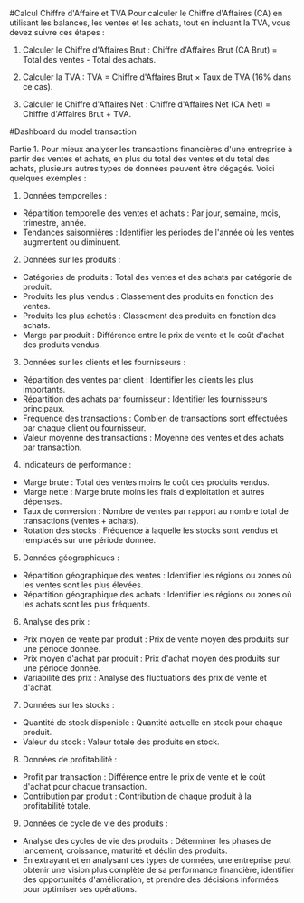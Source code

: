 

#Calcul Chiffre d'Affaire et TVA
Pour calculer le Chiffre d'Affaires (CA) en utilisant les balances, les ventes et les achats, tout en incluant la TVA, vous devez suivre ces étapes :

1. Calculer le Chiffre d'Affaires Brut :
    Chiffre d'Affaires Brut (CA Brut) = Total des ventes - Total des achats.
    
2. Calculer la TVA :
    TVA = Chiffre d'Affaires Brut × Taux de TVA (16% dans ce cas).

3. Calculer le Chiffre d'Affaires Net :
    Chiffre d'Affaires Net (CA Net) = Chiffre d'Affaires Brut + TVA.

#Dashboard du model transaction

Partie 1. 
Pour mieux analyser les transactions financières d'une entreprise à partir des ventes et achats, en plus du total des ventes et du total des achats, plusieurs autres types de données peuvent être dégagés. Voici quelques exemples :

1. Données temporelles :

- Répartition temporelle des ventes et achats : Par jour, semaine, mois, trimestre, année.
- Tendances saisonnières : Identifier les périodes de l'année où les ventes augmentent ou diminuent.

2. Données sur les produits :

- Catégories de produits : Total des ventes et des achats par catégorie de produit.
- Produits les plus vendus : Classement des produits en fonction des ventes.
- Produits les plus achetés : Classement des produits en fonction des achats.
- Marge par produit : Différence entre le prix de vente et le coût d'achat des produits vendus.

3. Données sur les clients et les fournisseurs :

- Répartition des ventes par client : Identifier les clients les plus importants.
- Répartition des achats par fournisseur : Identifier les fournisseurs principaux.
- Fréquence des transactions : Combien de transactions sont effectuées par chaque client ou fournisseur.
- Valeur moyenne des transactions : Moyenne des ventes et des achats par transaction.

4. Indicateurs de performance :

- Marge brute : Total des ventes moins le coût des produits vendus.
- Marge nette : Marge brute moins les frais d'exploitation et autres dépenses.
- Taux de conversion : Nombre de ventes par rapport au nombre total de transactions (ventes + achats).
- Rotation des stocks : Fréquence à laquelle les stocks sont vendus et remplacés sur une période donnée.

5. Données géographiques :

- Répartition géographique des ventes : Identifier les régions ou zones où les ventes sont les plus élevées.
- Répartition géographique des achats : Identifier les régions ou zones où les achats sont les plus fréquents.

6. Analyse des prix :

- Prix moyen de vente par produit : Prix de vente moyen des produits sur une période donnée.
- Prix moyen d'achat par produit : Prix d'achat moyen des produits sur une période donnée.
- Variabilité des prix : Analyse des fluctuations des prix de vente et d'achat.

7. Données sur les stocks :

- Quantité de stock disponible : Quantité actuelle en stock pour chaque produit.
- Valeur du stock : Valeur totale des produits en stock.

8. Données de profitabilité :

- Profit par transaction : Différence entre le prix de vente et le coût d'achat pour chaque transaction.
- Contribution par produit : Contribution de chaque produit à la profitabilité totale.

9. Données de cycle de vie des produits :

- Analyse des cycles de vie des produits : Déterminer les phases de lancement, croissance, maturité et déclin des produits.
- En extrayant et en analysant ces types de données, une entreprise peut obtenir une vision plus complète de sa performance financière, identifier des opportunités d'amélioration, et prendre des décisions informées pour optimiser ses opérations.